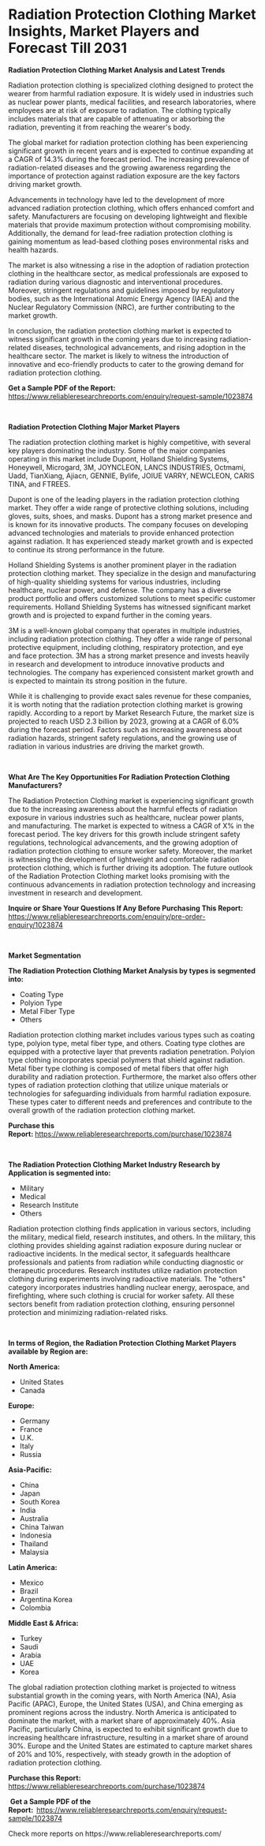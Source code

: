 <p><h1>Radiation Protection Clothing Market Insights, Market Players and Forecast Till 2031</h1></p><p><strong>Radiation Protection Clothing Market Analysis and Latest Trends</strong></p>
<p><p>Radiation protection clothing is specialized clothing designed to protect the wearer from harmful radiation exposure. It is widely used in industries such as nuclear power plants, medical facilities, and research laboratories, where employees are at risk of exposure to radiation. The clothing typically includes materials that are capable of attenuating or absorbing the radiation, preventing it from reaching the wearer's body.</p><p>The global market for radiation protection clothing has been experiencing significant growth in recent years and is expected to continue expanding at a CAGR of 14.3% during the forecast period. The increasing prevalence of radiation-related diseases and the growing awareness regarding the importance of protection against radiation exposure are the key factors driving market growth.</p><p>Advancements in technology have led to the development of more advanced radiation protection clothing, which offers enhanced comfort and safety. Manufacturers are focusing on developing lightweight and flexible materials that provide maximum protection without compromising mobility. Additionally, the demand for lead-free radiation protection clothing is gaining momentum as lead-based clothing poses environmental risks and health hazards.</p><p>The market is also witnessing a rise in the adoption of radiation protection clothing in the healthcare sector, as medical professionals are exposed to radiation during various diagnostic and interventional procedures. Moreover, stringent regulations and guidelines imposed by regulatory bodies, such as the International Atomic Energy Agency (IAEA) and the Nuclear Regulatory Commission (NRC), are further contributing to the market growth.</p><p>In conclusion, the radiation protection clothing market is expected to witness significant growth in the coming years due to increasing radiation-related diseases, technological advancements, and rising adoption in the healthcare sector. The market is likely to witness the introduction of innovative and eco-friendly products to cater to the growing demand for radiation protection clothing.</p></p>
<p><strong>Get a Sample PDF of the Report:&nbsp;</strong> <a href="https://www.reliableresearchreports.com/enquiry/request-sample/1023874">https://www.reliableresearchreports.com/enquiry/request-sample/1023874</a></p>
<p>&nbsp;</p>
<p><strong>Radiation Protection Clothing Major Market Players</strong></p>
<p><p>The radiation protection clothing market is highly competitive, with several key players dominating the industry. Some of the major companies operating in this market include Dupont, Holland Shielding Systems, Honeywell, Microgard, 3M, JOYNCLEON, LANCS INDUSTRIES, Octmami, Uadd, TianXiang, Ajiacn, GENNIE, Bylife, JOIUE VARRY, NEWCLEON, CARIS TINA, and FTREES.</p><p>Dupont is one of the leading players in the radiation protection clothing market. They offer a wide range of protective clothing solutions, including gloves, suits, shoes, and masks. Dupont has a strong market presence and is known for its innovative products. The company focuses on developing advanced technologies and materials to provide enhanced protection against radiation. It has experienced steady market growth and is expected to continue its strong performance in the future.</p><p>Holland Shielding Systems is another prominent player in the radiation protection clothing market. They specialize in the design and manufacturing of high-quality shielding systems for various industries, including healthcare, nuclear power, and defense. The company has a diverse product portfolio and offers customized solutions to meet specific customer requirements. Holland Shielding Systems has witnessed significant market growth and is projected to expand further in the coming years.</p><p>3M is a well-known global company that operates in multiple industries, including radiation protection clothing. They offer a wide range of personal protective equipment, including clothing, respiratory protection, and eye and face protection. 3M has a strong market presence and invests heavily in research and development to introduce innovative products and technologies. The company has experienced consistent market growth and is expected to maintain its strong position in the future.</p><p>While it is challenging to provide exact sales revenue for these companies, it is worth noting that the radiation protection clothing market is growing rapidly. According to a report by Market Research Future, the market size is projected to reach USD 2.3 billion by 2023, growing at a CAGR of 6.0% during the forecast period. Factors such as increasing awareness about radiation hazards, stringent safety regulations, and the growing use of radiation in various industries are driving the market growth.</p></p>
<p>&nbsp;</p>
<p><strong>What Are The Key Opportunities For Radiation Protection Clothing Manufacturers?</strong></p>
<p><p>The Radiation Protection Clothing market is experiencing significant growth due to the increasing awareness about the harmful effects of radiation exposure in various industries such as healthcare, nuclear power plants, and manufacturing. The market is expected to witness a CAGR of X% in the forecast period. The key drivers for this growth include stringent safety regulations, technological advancements, and the growing adoption of radiation protection clothing to ensure worker safety. Moreover, the market is witnessing the development of lightweight and comfortable radiation protection clothing, which is further driving its adoption. The future outlook of the Radiation Protection Clothing market looks promising with the continuous advancements in radiation protection technology and increasing investment in research and development.</p></p>
<p><strong>Inquire or Share Your Questions If Any Before Purchasing This Report:</strong> <a href="https://www.reliableresearchreports.com/enquiry/pre-order-enquiry/1023874">https://www.reliableresearchreports.com/enquiry/pre-order-enquiry/1023874</a></p>
<p>&nbsp;</p>
<p><strong>Market Segmentation</strong></p>
<p><strong>The Radiation Protection Clothing Market Analysis by types is segmented into:</strong></p>
<p><ul><li>Coating Type</li><li>Polyion Type</li><li>Metal Fiber Type</li><li>Others</li></ul></p>
<p><p>Radiation protection clothing market includes various types such as coating type, polyion type, metal fiber type, and others. Coating type clothes are equipped with a protective layer that prevents radiation penetration. Polyion type clothing incorporates special polymers that shield against radiation. Metal fiber type clothing is composed of metal fibers that offer high durability and radiation protection. Furthermore, the market also offers other types of radiation protection clothing that utilize unique materials or technologies for safeguarding individuals from harmful radiation exposure. These types cater to different needs and preferences and contribute to the overall growth of the radiation protection clothing market.</p></p>
<p><strong>Purchase this Report:&nbsp;</strong><a href="https://www.reliableresearchreports.com/purchase/1023874">https://www.reliableresearchreports.com/purchase/1023874</a></p>
<p>&nbsp;</p>
<p><strong>The Radiation Protection Clothing Market Industry Research by Application is segmented into:</strong></p>
<p><ul><li>Military</li><li>Medical</li><li>Research Institute</li><li>Others</li></ul></p>
<p><p>Radiation protection clothing finds application in various sectors, including the military, medical field, research institutes, and others. In the military, this clothing provides shielding against radiation exposure during nuclear or radioactive incidents. In the medical sector, it safeguards healthcare professionals and patients from radiation while conducting diagnostic or therapeutic procedures. Research institutes utilize radiation protection clothing during experiments involving radioactive materials. The "others" category incorporates industries handling nuclear energy, aerospace, and firefighting, where such clothing is crucial for worker safety. All these sectors benefit from radiation protection clothing, ensuring personnel protection and minimizing radiation-related risks.</p></p>
<p>&nbsp;</p>
<p><strong>In terms of Region, the Radiation Protection Clothing Market Players available by Region are:</strong></p>
<p>
    <p> <strong> North America: </strong>
        <ul>
            <li>United States</li>
            <li>Canada</li>
        </ul>
        </p> 
    <p> <strong> Europe: </strong>
        <ul>
            <li>Germany</li>
            <li>France</li>
            <li>U.K.</li>
            <li>Italy</li>
            <li>Russia</li>
        </ul>
        </p> 
    <p> <strong> Asia-Pacific: </strong>
        <ul>
            <li>China</li>
            <li>Japan</li>
            <li>South Korea</li>
            <li>India</li>
            <li>Australia</li>
            <li>China Taiwan</li>
            <li>Indonesia</li>
            <li>Thailand</li>
            <li>Malaysia</li>
        </ul>
        </p> 
    <p> <strong> Latin America: </strong>
        <ul>
            <li>Mexico</li>
            <li>Brazil</li>
            <li>Argentina Korea</li>
            <li>Colombia</li>
        </ul>
        </p> 
    <p> <strong> Middle East & Africa: </strong>
        <ul>
            <li>Turkey</li>
            <li>Saudi</li>
            <li>Arabia</li>
            <li>UAE</li>
            <li>Korea</li>
        </ul>
    </p>
    </p>
<p><p>The global radiation protection clothing market is projected to witness substantial growth in the coming years, with North America (NA), Asia Pacific (APAC), Europe, the United States (USA), and China emerging as prominent regions across the industry. North America is anticipated to dominate the market, with a market share of approximately 40%. Asia Pacific, particularly China, is expected to exhibit significant growth due to increasing healthcare infrastructure, resulting in a market share of around 30%. Europe and the United States are estimated to capture market shares of 20% and 10%, respectively, with steady growth in the adoption of radiation protection clothing.</p></p>
<p><strong>Purchase this Report: </strong><a href="https://www.reliableresearchreports.com/purchase/1023874">https://www.reliableresearchreports.com/purchase/1023874</a></p>
<p>&nbsp;<strong>Get a Sample PDF of the Report:&nbsp;&nbsp;</strong><a href="https://www.reliableresearchreports.com/enquiry/request-sample/1023874">https://www.reliableresearchreports.com/enquiry/request-sample/1023874</a></p>
<p><strong></strong></p>
<p>Check more reports on https://www.reliableresearchreports.com/</p>